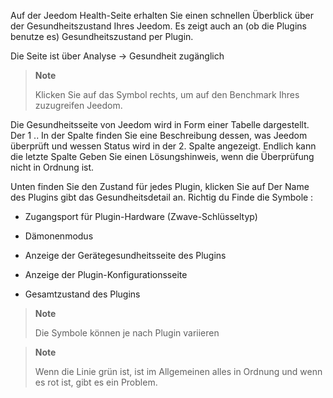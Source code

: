 Auf der Jeedom Health-Seite erhalten Sie einen schnellen Überblick über
der Gesundheitszustand Ihres Jeedom. Es zeigt auch an (ob die Plugins
benutze es) Gesundheitszustand per Plugin.

Die Seite ist über Analyse → Gesundheit zugänglich

> **Note**
>
> Klicken Sie auf das Symbol rechts, um auf den Benchmark Ihres zuzugreifen
> Jeedom.

Die Gesundheitsseite von Jeedom wird in Form einer Tabelle dargestellt. Der 1 ..
In der Spalte finden Sie eine Beschreibung dessen, was Jeedom überprüft und wessen Status
wird in der 2. Spalte angezeigt. Endlich kann die letzte Spalte
Geben Sie einen Lösungshinweis, wenn die Überprüfung nicht in Ordnung ist.

Unten finden Sie den Zustand für jedes Plugin, klicken Sie auf
Der Name des Plugins gibt das Gesundheitsdetail an. Richtig du
Finde die Symbole :

-   Zugangsport für Plugin-Hardware (Zwave-Schlüsseltyp)

-   Dämonenmodus

-   Anzeige der Gerätegesundheitsseite des Plugins

-   Anzeige der Plugin-Konfigurationsseite

-   Gesamtzustand des Plugins

> **Note**
>
> Die Symbole können je nach Plugin variieren

> **Note**
>
> Wenn die Linie grün ist, ist im Allgemeinen alles in Ordnung
> und wenn es rot ist, gibt es ein Problem.
